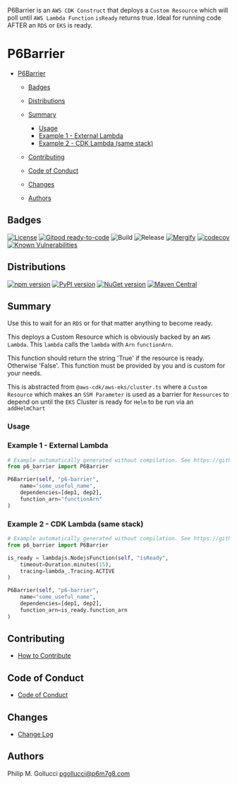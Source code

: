 P6Barrier is an `AWS CDK Construct` that deploys a `Custom Resource` which
will poll until `AWS Lambda Function` `isReady` returns true. Ideal for running
code AFTER an `RDS` or `EKS` is ready.

# P6Barrier

* [P6Barrier](#p6barrier)

  * [Badges](#badges)
  * [Distributions](#distributions)
  * [Summary](#summary)

    * [Usage](#usage)
    * [Example 1 - External Lambda](#example-1---external-lambda)
    * [Example 2 - CDK Lambda (same stack)](#example-2---cdk-lambda-same-stack)
  * [Contributing](#contributing)
  * [Code of Conduct](#code-of-conduct)
  * [Changes](#changes)
  * [Authors](#authors)

## Badges

[![License](https://img.shields.io/badge/License-Apache%202.0-yellowgreen.svg)](https://opensource.org/licenses/Apache-2.0)
[![Gitpod ready-to-code](https://img.shields.io/badge/Gitpod-ready--to--code-blue?logo=gitpod)](https://gitpod.io/#https://github.com/p6m7g8/p6-barrier)
![Build](https://github.com/p6m7g8/p6-barrier/workflows/Build/badge.svg)
![Release](https://github.com/p6m7g8/p6-barrier/workflows/Release/badge.svg)
[![Mergify](https://img.shields.io/endpoint.svg?url=https://gh.mergify.io/badges/p6m7g8/p6-barrier/&style=flat)](https://mergify.io)
[![codecov](https://codecov.io/gh/p6m7g8/p6-barrier/branch/master/graph/badge.svg?token=14Yj1fZbew)](https://codecov.io/gh/p6m7g8/p6-barrier)
[![Known Vulnerabilities](https://snyk.io/test/github/p6m7g8/p6-barrier/badge.svg?targetFile=package.json)](https://snyk.io/test/github/p6m7g8/p6-barrier?targetFile=package.json)

## Distributions

[![npm version](https://badge.fury.io/js/p6-barrier!.svg)](https://badge.fury.io/js/p6-barrier)
[![PyPI version](https://badge.fury.io/py/p6-barrier!.svg)](https://badge.fury.io/py/p6-barrier)
[![NuGet version](https://badge.fury.io/nu/P6m7g8.P6Namer.svg)](https://badge.fury.io/nu/P6m7g8.P6Namer)
[![Maven Central](https://maven-badges.herokuapp.com/maven-central/P6m7g8.P6Namer/P6Namer/badge.svg)](https://maven-badges.herokuapp.com/maven-central/P6m7g8.P6Namer/P6Namer)

## Summary

Use this to wait for an `RDS` or for that matter anything to become ready.

This deploys a Custom Resource which is obviously backed by an `AWS Lambda`.
This `lambda` calls the `lambda` with `Arn` `functionArn`.

This function should return the string 'True' if the resource is ready.
Otherwise 'False'.  This function must be provided by you and is custom
for your needs.

This is abstracted from `@aws-cdk/aws-eks/cluster.ts` where a `Custom Resource`
which makes an `SSM Parameter` is used as a barrier for `Resources` to depend
on until the `EKS` Cluster is ready for `Helm` to be run via an `addHelmChart`

### Usage

### Example 1 - External Lambda

```python
# Example automatically generated without compilation. See https://github.com/aws/jsii/issues/826
from p6_barrier import P6Barrier

P6Barrier(self, "p6-barrier",
    name="some_useful_name",
    dependencies=[dep1, dep2],
    function_arn="functionArn"
)
```

### Example 2 - CDK Lambda (same stack)

```python
# Example automatically generated without compilation. See https://github.com/aws/jsii/issues/826
from p6_barrier import P6Barrier

is_ready = lambdajs.NodejsFunction(self, "isReady",
    timeout=Duration.minutes(15),
    tracing=lambda_.Tracing.ACTIVE
)

P6Barrier(self, "p6-barrier",
    name="some_useful_name",
    dependencies=[dep1, dep2],
    function_arn=is_ready.function_arn
)
```

## Contributing

* [How to Contribute](CONTRIBUTING.md)

## Code of Conduct

* [Code of Conduct](CODE_OF_CONDUCT.md)

## Changes

* [Change Log](CHANGELOG.md)

## Authors

Philip M. Gollucci [pgollucci@p6m7g8.com](mailto:pgollucci@p6m7g8.com)
